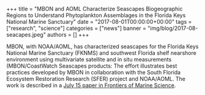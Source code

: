 +++
title = "MBON and AOML Characterize Seascapes Biogeographic Regions to Understand Phytoplankton Assemblages in the Florida Keys National Marine Sanctuary"
date = "2017-08-01T00:00:00+00:00"
tags = ["research", "science"]
categories = ["news"]
banner = "img/blog/2017-08-seacapes.jpeg"
authors = []
+++

MBON, with NOAA/AOML, has characterized seascapes for the Florida Keys National Marine Sanctuary (FKNMS) and southwest Florida shelf nearshore environment using multivariate satellite and in situ measurements (MBON/CoastWatch Seascapes products: The effort illustrates best practices developed by MBON in collaboration with the South Florida Ecosystem Restoration Research (SFER) project and NOAA/AOML. The work is described in a [July 15 paper in Frontiers of Marine Science](https://www.frontiersin.org/articles/10.3389/fmars.2020.00575/full).